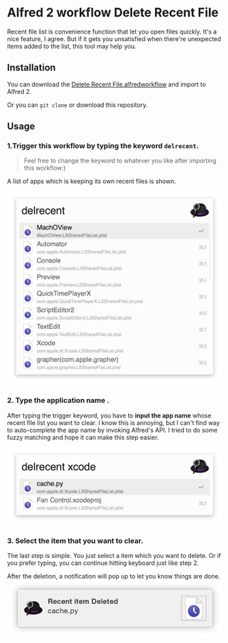# Alfred 2 workflow Delete Recent File

Recent file list is convenience function that let you open files quickly.
It's a nice feature, I agree. But if it gets you unsatisfied when there're unexpected items added to the list,
this tool may help you.

## Installation

You can download the [Delete Recent File.alfredworkflow](https://github.com/tyeen/delete_recent_file/raw/master/Delete%20Recent%20Files.alfredworkflow) and import to Alfred 2.

Or you can `git clone` or download this repository.

## Usage
### 1.Trigger this workflow by typing the keyword `delrecent`.
> Feel free to change the keyword to whatever you like after importing this workflow:)

A list of apps which is keeping its own recent files is shown.

![](https://raw.githubusercontent.com/tyeen/delete_recent_file/master/screenshot/trigger.png)

### 2. Type the application name .
After typing the trigger keyword, you have to **input the app name** whose recent file list you want to clear.
I know this is annoying, but I can't find way to auto-complete the app name by invoking Alfred's API.
I tried to do some fuzzy matching and hope it can make this step easier.

![](https://raw.githubusercontent.com/tyeen/delete_recent_file/master/screenshot/application_selection.png)

### 3. Select the item that you want to clear.
The last step is simple. You just select a item which you want to delete. Or if you prefer typing,
you can continue hitting keyboard just like step 2.

After the deletion, a notification will pop up to let you know things are done.
![](https://raw.githubusercontent.com/tyeen/delete_recent_file/master/screenshot/finish_notification.png)

